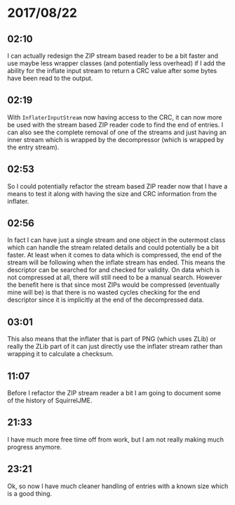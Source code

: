 # 2017/08/22

## 02:10

I can actually redesign the ZIP stream based reader to be a bit faster and use
maybe less wrapper classes (and potentially less overhead) if I add the
ability for the inflate input stream to return a CRC value after some bytes
have been read to the output.

## 02:19

With `InflaterInputStream` now having access to the CRC, it can now more be
used with the stream based ZIP reader code to find the end of entries. I can
also see the complete removal of one of the streams and just having an inner
stream which is wrapped by the decompressor (which is wrapped by the entry
stream).

## 02:53

So I could potentially refactor the stream based ZIP reader now that I have a
means to test it along with having the size and CRC information from the
inflater.

## 02:56

In fact I can have just a single stream and one object in the outermost class
which can handle the stream related details and could potentially be a bit
faster. At least when it comes to data which is compressed, the end of the
stream will be following when the inflate stream has ended. This means the
descriptor can be searched for and checked for validity. On data which is not
compressed at all, there will still need to be a manual search. However the
benefit here is that since most ZIPs would be compressed (eventually mine
will be) is that there is no wasted cycles checking for the end descriptor
since it is implicitly at the end of the decompressed data.

## 03:01

This also means that the inflater that is part of PNG (which uses ZLib) or
really the ZLib part of it can just directly use the inflater stream rather
than wrapping it to calculate a checksum.

## 11:07

Before I refactor the ZIP stream reader a bit I am going to document some of
the history of SquirrelJME.

## 21:33

I have much more free time off from work, but I am not really making much
progress anymore.

## 23:21

Ok, so now I have much cleaner handling of entries with a known size which is
a good thing.
